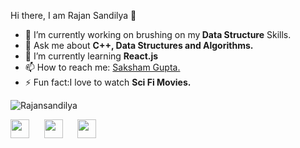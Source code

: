 <hi align="center">Hi there, I am Rajan Sandilya 👋</h1>

- 🔭 I’m currently working on brushing on my<strong> Data Structure</strong> Skills.</a>
- 💬 Ask me about <strong>C++, Data Structures and Algorithms. </strong>
- 🌱 I’m currently learning <strong>React.js</strong>
- 📫 How to reach me: <a href="https://www.linkedin.com/in/rajan-sandilya-6b6453188/" target="_blank">Saksham Gupta.</a>
- ⚡ Fun fact:I love to watch <strong>Sci Fi Movies.</strong></a>

<p>
<img src="https://github-readme-stats.vercel.app/api?username=Rajansandilya&show_icons=true" alt="Rajansandilya">
</p>
<p>
  <a href="https://www.linkedin.com/in/rajan-sandilya-6b6453188/" target="_blank"><img src="https://cdn.jsdelivr.net/npm/simple-icons@3.0.1/icons/linkedin.svg" height="30" width="30"></a>
&nbsp;&nbsp;&nbsp;&nbsp;
  <a href="https://twitter.com/Iguptasaksham" target="_blank"><img src="https://cdn.jsdelivr.net/npm/simple-icons@3.0.1/icons/twitter.svg" height="30" width="30"></a>
  &nbsp;&nbsp;&nbsp;&nbsp;
  <a href="https://www.instagram.com/isakshamgupta" target="_blank"><img src="https://cdn.jsdelivr.net/npm/simple-icons@3.0.1/icons/instagram.svg" height="30" width="30"></a>
</p>
